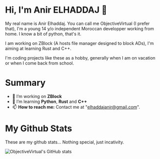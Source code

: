 # Hi, I'm Anir ELHADDAJ 👋

My real name is Anir Elhaddaj. You can call me ObjectiveVirtual (I prefer that), I'm a young 14 y/o independent Moroccan developper working from home. I know a bit of python, that's it.

I am working on ZBlock (A hosts file manager designed to block ADs), I'm aiming at learning Rust and C++.

I'm coding projects like these as a hobby, generally when I am on vacation or when I come back from school. 
# Summary

- 🔭 I’m working on **ZBlock**
- 🌱 I’m learning **Python**, **Rust** and **C++**
- 📫 **How to reach me:** Contact me at "elhaddajanir@gmail.com".

# My Github Stats
These are my github stats... Nothing special, just incativity.

![ObjectiveVirtual's GitHub stats](https://github-readme-stats.vercel.app/api?username=ObjectiveVirtual&show_icons=true)
